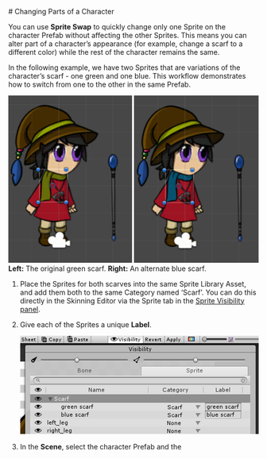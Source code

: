                                                                                                                                                                                                                                                                                                                                                                                                                                                                                                                                 # Changing Parts of a Character

You can use __Sprite Swap__ to quickly change only one Sprite on the character Prefab without affecting the other Sprites. This means you can alter part of a character’s appearance (for example, change a scarf to a different color) while the rest of the character remains the same. 

In the following example, we have two Sprites that are variations of the character’s scarf - one green and one blue. This workflow demonstrates how to switch from one to the other in the same Prefab.

![](images/bothscarves.PNG)<br/>__Left:__ The original green scarf. __Right:__ An alternate blue scarf.

1. Place the Sprites for both scarves into the same Sprite Library Asset, and add them both to the same Category named ‘Scarf’. You can do this directly in the Skinning Editor via the Sprite tab in the [Sprite Visibility panel](SpriteVis.md).
   
2. Give each of the Sprites a unique __Label__.

   ![](images/image_11.png)

   

3. In the __Scene__, select the character Prefab and the
